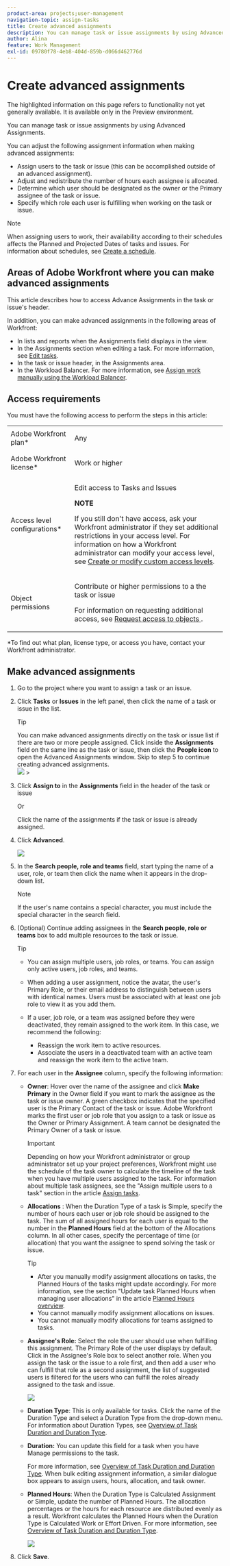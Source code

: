 ```yaml
---
product-area: projects;user-management
navigation-topic: assign-tasks
title: Create advanced assignments
description: You can manage task or issue assignments by using Advanced Assignments.
author: Alina
feature: Work Management
exl-id: 09780f78-4eb8-404d-859b-d066d462776d
---
```

# Create advanced assignments

<span class="preview">The highlighted information on this page refers to functionality not yet generally available. It is available only in the Preview environment.</span> 

You can manage task or issue assignments by using Advanced Assignments.

You can adjust the following assignment information when making advanced assignments:

* Assign users to the task or issue (this can be accomplished outside of an advanced assignment).
* Adjust and redistribute the number of hours each assignee is allocated.
* Determine which user should be designated as the owner or the Primary assignee of the task or issue.
* Specify which role each user is fulfilling when working on the task or issue.

>[!NOTE]
>
>When assigning users to work, their availability according to their schedules affects the Planned and Projected Dates of tasks and issues. For information about schedules, see [Create a schedule](../../../administration-and-setup/set-up-workfront/configure-timesheets-schedules/create-schedules.md).

## Areas of Adobe Workfront where you can make advanced assignments

This article describes how to access Advance Assignments in the task or issue's header.

In addition, you can make advanced assignments in the following areas of Workfront:

* In lists and reports when the Assignments field displays in the view.
* In the Assignments section when editing a task. For more information, see [Edit tasks](../../../manage-work/tasks/manage-tasks/edit-tasks.md).
* In the task or issue header, in the Assignments area.
* In the Workload Balancer. For more information, see [Assign work manually using the Workload Balancer](../../../resource-mgmt/workload-balancer/assign-work-in-workload-balancer-manually.md).

## Access requirements

You must have the following access to perform the steps in this article:

<table style="table-layout:auto"> 
 <col> 
 <col> 
 <tbody> 
  <tr> 
   <td role="rowheader">Adobe Workfront plan*</td> 
   <td> <p>Any</p> </td> 
  </tr> 
  <tr> 
   <td role="rowheader">Adobe Workfront license*</td> 
   <td> <p>Work or higher</p> </td> 
  </tr> 
  <tr> 
   <td role="rowheader">Access level configurations*</td> 
   <td> <p>Edit access to Tasks and Issues</p> <p><b>NOTE</b>
   
   If you still don't have access, ask your Workfront administrator if they set additional restrictions in your access level. For information on how a Workfront administrator can modify your access level, see <a href="../../../administration-and-setup/add-users/configure-and-grant-access/create-modify-access-levels.md" class="MCXref xref">Create or modify custom access levels</a>.</p> </td> 
  </tr> 
  <tr> 
   <td role="rowheader">Object permissions</td> 
   <td> <p>Contribute or higher permissions to a the task or issue</p> <p>For information on requesting additional access, see <a href="../../../workfront-basics/grant-and-request-access-to-objects/request-access.md" class="MCXref xref">Request access to objects </a>.</p> </td> 
  </tr> 
 </tbody> 
</table>

&#42;To find out what plan, license type, or access you have, contact your Workfront administrator.

## Make advanced assignments

1. Go to the project where you want to assign a task or an issue. 
1. Click **Tasks** or **Issues** in the left panel, then click the name of a task or issue in the list.

   >[!TIP]
   >
   >You can make advanced assignments directly on the task or issue list if there are two or more people assigned. Click inside the **Assignments** field on the same line as the task or issue, then click the **People icon** to open the Advanced Assignments window. Skip to step 5 to continue creating advanced assignments.  
   >![](assets/nwe-advanced-assignments-350x55.png)   >
   >

1. Click **Assign to** in the **Assignments** field in the header of the task or issue

   Or

   Click the name of the assignments if the task or issue is already assigned. 

1. Click **Advanced**.

   ![](assets/advanced-assignments-link-from-task-header-nwe-350x267.png)

1. In the **Search people, role and teams** field, start typing the name of a user, role, or team then click the name when it appears in the drop-down list.

   >[!NOTE]
   >
   >If the user's name contains a special character, you must include the special character in the search field.

1. (Optional) Continue adding assignees in the **Search people, role or teams** box to add multiple resources to the task or issue.

   >[!TIP]
   >
   >* You can assign multiple users, job roles, or teams. You can assign only active users, job roles, and teams.
   >
   >
   >* <span class="preview">When adding a user assignment, notice the avatar, the user's Primary Role, or their email address to distinguish between users with identical names. Users must be associated with at least one job role to view it as you add them.</span>
   >
   >
   >* If a user, job role, or a team was assigned before they were deactivated, they remain assigned to the work item. In this case, we recommend the following: 
   >   
   >   * Reassign the work item to active resources. 
   >   * Associate the users in a deactivated team with an active team and reassign the work item to the active team. 
   >   
   >

1. For each user in the **Assignee** column, specify the following information:


   * **Owner**: Hover over the name of the assignee and click **Make Primary** in the Owner field if you want to mark the assignee as the task or issue owner. A green checkbox indicates that the specified user is the Primary Contact of the task or issue. Adobe Workfront marks the first user or job role that you assign to a task or issue as the Owner or Primary Assignment. A team cannot be designated the Primary Owner of a task or issue.

     >[!IMPORTANT]
     >
     >Depending on how your Workfront administrator or group administrator set up your project preferences, Workfront might use the schedule of the task owner to calculate the timeline of the task when you have multiple users assigned to the task. For information about multiple task assignees, see the "Assign multiple users to a task" section in the article [Assign tasks](../../../manage-work/tasks/assign-tasks/assign-tasks.md).

   * **Allocations** : When the Duration Type of a task is Simple, specify the number of hours each user or job role should be assigned to the task. The sum of all assigned hours for each user is equal to the number in the **Planned Hours** field at the bottom of the  Allocations  column. In all other cases, specify the percentage of time (or allocation)&nbsp;that you want the assignee to spend solving the task or issue.

     <!--   
     <p data-mc-conditions="QuicksilverOrClassic.Draft mode">(NOTE: make sure this is right in the new UI for both classic and QS???)</p>   
     -->

     >[!TIP]
     >
     >
     >   
     >   
     >   * After you manually modify assignment allocations on tasks, the Planned Hours of the tasks might update accordingly. For more information, see the section "Update task Planned Hours when managing user allocations" in the article [Planned Hours overview](../../../manage-work/tasks/task-information/planned-hours.md).
     >   * You cannot manually modify assignment allocations on issues. 
     >   * You cannot manually modify allocations for teams assigned to tasks.
     >   
     >

   * **Assignee's Role:** Select the role the user should use when fulfilling this assignment.  The Primary Role of the user displays by default. Click in the Assignee's Role box to select another role.  When you assign the task or the issue to a role first, and then add a user who can fulfill that role as a second assignment, the list of suggested users is filtered for the users who can fulfill the roles already assigned to the task and issue.

     ![](assets/advanced-assignments-box-select-a-role-350x243.png)

   * **Duration Type**: This is only available for tasks. Click the name of the Duration Type and select a Duration Type from the drop-down menu. For information about Duration Types, see [Overview of Task Duration and Duration Type](../../../manage-work/tasks/taskdurtn/task-duration-and-duration-type.md).
   
   * **Duration:** You can update this field for a task when you have Manage permissions to the task.

     For more information, see [Overview of Task Duration and Duration Type](../../../manage-work/tasks/taskdurtn/task-duration-and-duration-type.md). When bulk editing assignment information, a similar dialogue box appears to assign users, hours, allocation, and task owner.
   
   * **Planned Hours**: When the Duration Type is Calculated Assignment or Simple, update the number of Planned Hours. The allocation percentages or the hours for each resource are distributed evenly as a result. Workfront calculates the Planned Hours when the Duration Type is Calculated Work or Effort Driven. For more information, see [Overview of Task Duration and Duration Type](../../../manage-work/tasks/taskdurtn/task-duration-and-duration-type.md).

     ![](assets/qs-advanced-assignments-box-with-duration-type-and-duration-350x251.png)

1. Click **Save**.

